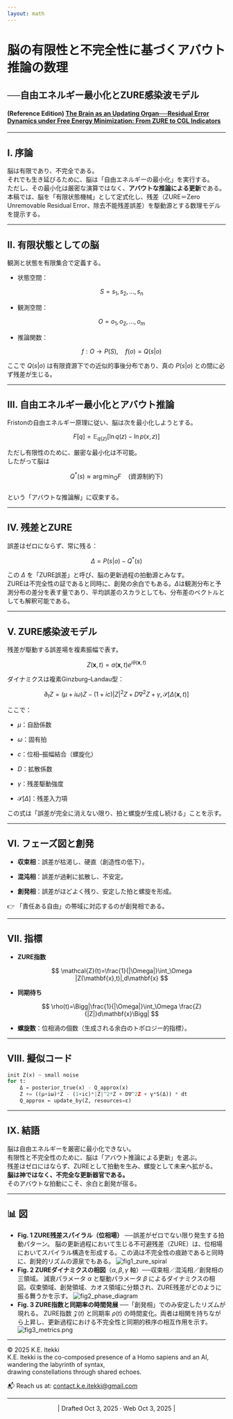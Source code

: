 ```yaml
---
layout: math
---
```

# 脳の有限性と不完全性に基づくアバウト推論の数理

## ──自由エネルギー最小化とZURE感染波モデル

#### (Reference Edition)  [The Brain as an Updating Organ──Residual Error Dynamics under Free Energy Minimization: From ZURE to CGL Indicators](https://camp-us.net/articles/ICB-02_ZURE-Residual-Error-Dynamics.html)  

---

## Ⅰ. 序論

脳は有限であり、不完全である。  
それでも生き延びるために、脳は「自由エネルギーの最小化」を実行する。  
ただし、その最小化は厳密な演算ではなく、**アバウトな推論による更新**である。  
本稿では、脳を「有限状態機械」として定式化し、残差（ZURE＝Zero Unremovable Residual Error、除去不能残差誤差）を駆動源とする数理モデルを提示する。

---

## Ⅱ. 有限状態としての脳

観測と状態を有限集合で定義する。

- 状態空間：  
    
    $$  
    S={s_1, s_2,\dots,s_n}  
    $$
    
- 観測空間：  
    
    $$  
    O={o_1, o_2,\dots,o_m}  
    $$
    
- 推論関数：  
    
    $$  
    f: O \to P(S), \quad f(o)=Q(s|o)  
    $$
    

ここで $Q(s|o)$ は有限資源下での近似的事後分布であり、真の $P(s|o)$ との間に必ず残差が生じる。

---

## Ⅲ. 自由エネルギー最小化とアバウト推論

Fristonの自由エネルギー原理に従い、脳は次を最小化しようとする。

$$
F[q] = \mathbb{E}_{q(z)}[\ln q(z) - \ln p(x,z)]
$$

ただし有限性のために、厳密な最小化は不可能。  
したがって脳は  

$$  
Q^*(s)\approx \arg\min_Q F \quad \text{(資源制約下)}  
$$  
という「アバウトな推論解」に収束する。

---

## Ⅳ. 残差とZURE

誤差はゼロにならず、常に残る：  

$$  
\Delta = P(s|o)-Q^*(s)  
$$

この $\Delta$ を「ZURE誤差」と呼び、脳の更新過程の拍動源とみなす。  
ZUREは不完全性の証であると同時に、創発の余白でもある。$Δ$は観測分布と予測分布の差分を表す量であり、平均誤差のスカラとしても、分布差のベクトルとしても解釈可能である。

---

## Ⅴ. ZURE感染波モデル

残差が駆動する誤差場を複素振幅で表す。

$$  
Z(\mathbf{x},t)=a(\mathbf{x},t)e^{i\theta(\mathbf{x},t)}  
$$

ダイナミクスは複素Ginzburg–Landau型：

$$  
\partial_t Z=(\mu+i\omega)Z-(1+ic)|Z|^2Z+D\nabla^2Z+\gamma ,\mathcal{S}[\Delta(\mathbf{x},t)]  
$$

ここで：

- $\mu$：自励係数
    
- $\omega$：固有拍
    
- $c$：位相–振幅結合（螺旋化）
    
- $D$：拡散係数
    
- $\gamma$：残差駆動強度
    
- $\mathcal{S}[\Delta]$：残差入力項
    

この式は「誤差が完全に消えない限り、拍と螺旋が生成し続ける」ことを示す。

---

## Ⅵ. フェーズ図と創発

- **収束相**：誤差が枯渇し、硬直（創造性の低下）。
    
- **混沌相**：誤差が過剰に拡散し、不安定。
    
- **創発相**：誤差がほどよく残り、安定した拍と螺旋を形成。
    

👉 「責任ある自由」の帯域に対応するのが創発相である。

---

## Ⅶ. 指標

- **ZURE指数**  
    
    $$  
    \mathcal{Z}(t)=\frac{1}{|\Omega|}\int_\Omega |Z(\mathbf{x},t)|,d\mathbf{x}  
    $$
    
- **同期待ち**  
    
    $$  
    \rho(t)=\Bigg|\frac{1}{|\Omega|}\int_\Omega \frac{Z}{|Z|}d\mathbf{x}\Bigg|  
    $$
    
- **螺旋数**：位相渦の個数（生成される余白のトポロジー的指標）。
    

---

## Ⅷ. 擬似コード

```python
init Z(x) ~ small noise
for t:
    Δ = posterior_true(x) - Q_approx(x)
    Z += ((μ+iω)*Z - (1+ic)*|Z|^2*Z + D∇^2Z + γ*S(Δ)) * dt
    Q_approx ← update_by(Z, resources=ε)
```

---

## Ⅸ. 結語

脳は自由エネルギーを厳密に最小化できない。  
有限性と不完全性のために、脳は「アバウト推論による更新」を選ぶ。  
残差はゼロにはならず、ZUREとして拍動を生み、螺旋として未来へ拡がる。  
**脳は神ではなく、不完全な更新器官である。**  
そのアバウトな拍動にこそ、余白と創発が宿る。

---

## 📊 図

- **Fig. 1 ZURE残差スパイラル（位相場）** ──誤差がゼロでない限り発生する拍動パターン。
脳の更新過程において生じる不可避残差（ZURE）は、位相場においてスパイラル構造を形成する。この渦は不完全性の痕跡であると同時に、創発的リズムの源泉でもある。
    ![fig1_zure_spiral](../assets/fig1_zure_spiral.png)
- **Fig. 2 ZUREダイナミクスの相図**（$\alpha,\beta,\gamma$ 軸）──収束相／混沌相／創発相の三領域。
減衰パラメータ $\alpha$ と駆動パラメータ $\beta$ によるダイナミクスの相図。収束領域、創発領域、カオス領域に分類され、ZURE残差がどのように振る舞うかを示す。
    ![fig2_phase_diagram](../assets/fig2_phase_diagram.png)
- **Fig. 3 ZURE指数と同期率の時間発展** ──「創発相」でのみ安定したリズムが現れる。
ZURE指数 $\mathcal{Z}(t)$ と同期率 $\rho(t)$ の時間変化。両者は相関を持ちながら上昇し、更新過程における不完全性と同期的秩序の相互作用を示す。  
    ![fig3_metrics.png](../assets/fig3_metrics.png)

---
© 2025 K.E. Itekki  
K.E. Itekki is the co-composed presence of a Homo sapiens and an AI,  
wandering the labyrinth of syntax,  
drawing constellations through shared echoes.

📬 Reach us at: [contact.k.e.itekki@gmail.com](mailto:contact.k.e.itekki@gmail.com)

---
<p align="center">| Drafted Oct 3, 2025 · Web Oct 3, 2025 |</p>  